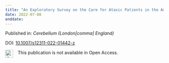```yaml
---
title: "An Exploratory Survey on the Care for Ataxic Patients in the American Continents and the Caribbean."
date: 2022-07-08
enddate:
---
```


Published in: *Cerebellum (London[comma] England)*

DOI: [10.1007/s12311-022-01442-z](https://doi.org/10.1007/s12311-022-01442-z)

<img src="https://upload.wikimedia.org/wikipedia/commons/thumb/0/0e/Closed_Access_logo_transparent.svg/1200px-Closed_Access_logo_transparent.svg.png" alt="drawing" width="25" align="left"/> &nbsp;&nbsp;&nbsp;This publication is not available in Open Access.


